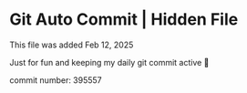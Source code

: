 # Git Auto Commit | Hidden File

This file was added Feb 12, 2025

Just for fun and keeping my daily git commit active 🤪

commit number: 395557
